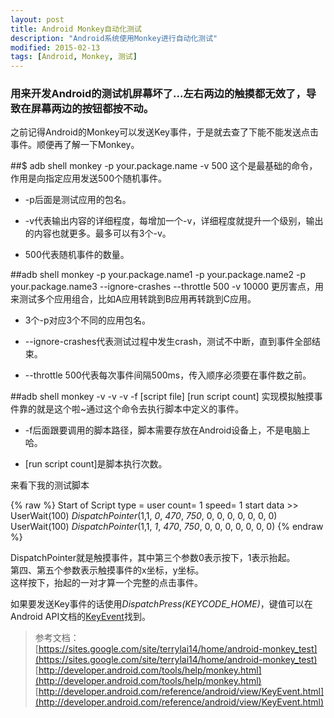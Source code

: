 ```yaml
---
layout: post
title: Android Monkey自动化测试
description: "Android系统使用Monkey进行自动化测试"
modified: 2015-02-13
tags: [Android, Monkey, 测试]
---
```


### 用来开发Android的测试机屏幕坏了…左右两边的触摸都无效了，导致在屏幕两边的按钮都按不动。<br/>
之前记得Android的Monkey可以发送Key事件，于是就去查了下能不能发送点击事件。顺便再了解一下Monkey。

##$ adb shell monkey -p your.package.name -v 500
这个是最基础的命令，作用是向指定应用发送500个随机事件。

 * -p后面是测试应用的包名。
 
 * -v代表输出内容的详细程度，每增加一个-v，详细程度就提升一个级别，输出的内容也就更多。最多可以有3个-v。
 
 * 500代表随机事件的数量。

##adb shell monkey -p your.package.name1 -p your.package.name2 -p your.package.name3 --ignore-crashes --throttle 500 -v 10000 
更厉害点，用来测试多个应用组合，比如A应用转跳到B应用再转跳到C应用。

 * 3个-p对应3个不同的应用包名。
 
 * --ignore-crashes代表测试过程中发生crash，测试不中断，直到事件全部结束。
 
 * --throttle 500代表每次事件间隔500ms，传入顺序必须要在事件数之前。

##adb shell monkey -v -v -v -f [script file] [run script count]
实现模拟触摸事件靠的就是这个啦~通过这个命令去执行脚本中定义的事件。

 * -f后面跟要调用的脚本路径，脚本需要存放在Android设备上，不是电脑上哈。
 
 * [run script count]是脚本执行次数。

来看下我的测试脚本

{% raw %}
	Start of Script
	type = user
	count= 1
	speed= 1
	start data >>
	UserWait(100)
	*DispatchPointer*(1,1, *0*, *470*, *750*, 0, 0, 0, 0, 0, 0, 0)
	UserWait(100)
	*DispatchPointer*(1,1, *1*, *470*, *750*, 0, 0, 0, 0, 0, 0, 0)
{% endraw %}

DispatchPointer就是触摸事件，其中第三个参数0表示按下，1表示抬起。<br/>
第四、第五个参数表示触摸事件的x坐标，y坐标。<br/>
这样按下，抬起的一对才算一个完整的点击事件。

如果要发送Key事件的话使用*DispatchPress(KEYCODE_HOME)*，键值可以在Android API文档的[KeyEvent](http://developer.android.com/reference/android/view/KeyEvent.html)找到。

>参考文档：<br/>
[https://sites.google.com/site/terrylai14/home/android-monkey_test](https://sites.google.com/site/terrylai14/home/android-monkey_test)
[http://developer.android.com/tools/help/monkey.html](http://developer.android.com/tools/help/monkey.html)
[http://developer.android.com/reference/android/view/KeyEvent.html](http://developer.android.com/reference/android/view/KeyEvent.html)
